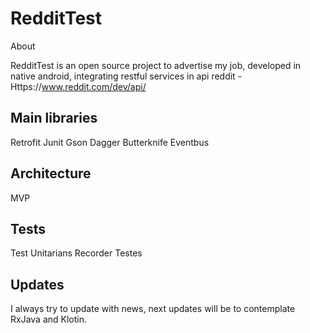 # RedditTest
About

RedditTest is an open source project to advertise my job, developed in native android, integrating restful services in api reddit -
 Https://www.reddit.com/dev/api/

## Main libraries
Retrofit 
Junit
Gson
Dagger
Butterknife
Eventbus

## Architecture
MVP

## Tests
Test Unitarians
Recorder Testes

## Updates
I always try to update with news, next updates will be to contemplate RxJava and Klotin.
